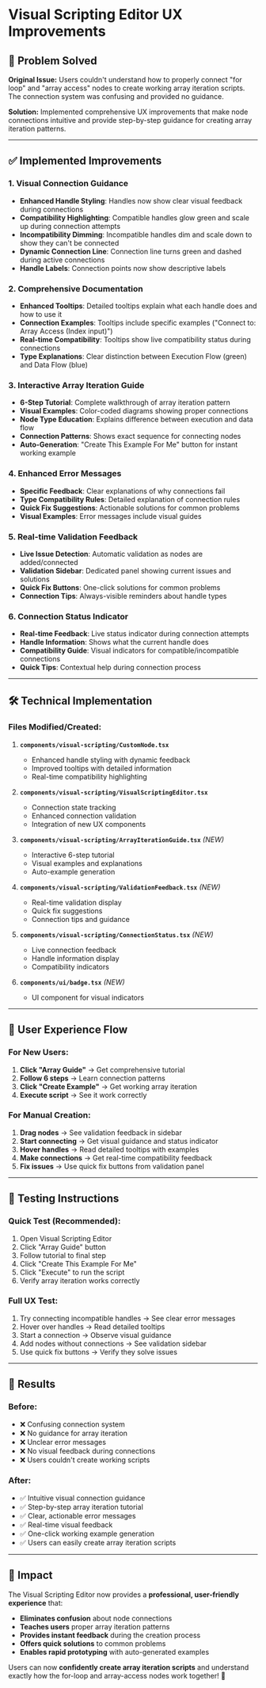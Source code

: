 # Visual Scripting Editor UX Improvements

## 🎯 **Problem Solved**

**Original Issue:** Users couldn't understand how to properly connect "for loop" and "array access" nodes to create working array iteration scripts. The connection system was confusing and provided no guidance.

**Solution:** Implemented comprehensive UX improvements that make node connections intuitive and provide step-by-step guidance for creating array iteration patterns.

---

## ✅ **Implemented Improvements**

### **1. Visual Connection Guidance**
- **Enhanced Handle Styling**: Handles now show clear visual feedback during connections
- **Compatibility Highlighting**: Compatible handles glow green and scale up during connection attempts
- **Incompatibility Dimming**: Incompatible handles dim and scale down to show they can't be connected
- **Dynamic Connection Line**: Connection line turns green and dashed during active connections
- **Handle Labels**: Connection points now show descriptive labels

### **2. Comprehensive Documentation**
- **Enhanced Tooltips**: Detailed tooltips explain what each handle does and how to use it
- **Connection Examples**: Tooltips include specific examples ("Connect to: Array Access (Index input)")
- **Real-time Compatibility**: Tooltips show live compatibility status during connections
- **Type Explanations**: Clear distinction between Execution Flow (green) and Data Flow (blue)

### **3. Interactive Array Iteration Guide**
- **6-Step Tutorial**: Complete walkthrough of array iteration pattern
- **Visual Examples**: Color-coded diagrams showing proper connections
- **Node Type Education**: Explains difference between execution and data flow
- **Connection Patterns**: Shows exact sequence for connecting nodes
- **Auto-Generation**: "Create This Example For Me" button for instant working example

### **4. Enhanced Error Messages**
- **Specific Feedback**: Clear explanations of why connections fail
- **Type Compatibility Rules**: Detailed explanation of connection rules
- **Quick Fix Suggestions**: Actionable solutions for common problems
- **Visual Examples**: Error messages include visual guides

### **5. Real-time Validation Feedback**
- **Live Issue Detection**: Automatic validation as nodes are added/connected
- **Validation Sidebar**: Dedicated panel showing current issues and solutions
- **Quick Fix Buttons**: One-click solutions for common problems
- **Connection Tips**: Always-visible reminders about handle types

### **6. Connection Status Indicator**
- **Real-time Feedback**: Live status indicator during connection attempts
- **Handle Information**: Shows what the current handle does
- **Compatibility Guide**: Visual indicators for compatible/incompatible connections
- **Quick Tips**: Contextual help during connection process

---

## 🛠️ **Technical Implementation**

### **Files Modified/Created:**

1. **`components/visual-scripting/CustomNode.tsx`**
   - Enhanced handle styling with dynamic feedback
   - Improved tooltips with detailed information
   - Real-time compatibility highlighting

2. **`components/visual-scripting/VisualScriptingEditor.tsx`**
   - Connection state tracking
   - Enhanced connection validation
   - Integration of new UX components

3. **`components/visual-scripting/ArrayIterationGuide.tsx`** *(NEW)*
   - Interactive 6-step tutorial
   - Visual examples and explanations
   - Auto-example generation

4. **`components/visual-scripting/ValidationFeedback.tsx`** *(NEW)*
   - Real-time validation display
   - Quick fix suggestions
   - Connection tips and guidance

5. **`components/visual-scripting/ConnectionStatus.tsx`** *(NEW)*
   - Live connection feedback
   - Handle information display
   - Compatibility indicators

6. **`components/ui/badge.tsx`** *(NEW)*
   - UI component for visual indicators

---

## 🎯 **User Experience Flow**

### **For New Users:**
1. **Click "Array Guide"** → Get comprehensive tutorial
2. **Follow 6 steps** → Learn connection patterns
3. **Click "Create Example"** → Get working array iteration
4. **Execute script** → See it work correctly

### **For Manual Creation:**
1. **Drag nodes** → See validation feedback in sidebar
2. **Start connecting** → Get visual guidance and status indicator
3. **Hover handles** → Read detailed tooltips with examples
4. **Make connections** → Get real-time compatibility feedback
5. **Fix issues** → Use quick fix buttons from validation panel

---

## 🧪 **Testing Instructions**

### **Quick Test (Recommended):**
1. Open Visual Scripting Editor
2. Click "Array Guide" button
3. Follow tutorial to final step
4. Click "Create This Example For Me"
5. Click "Execute" to run the script
6. Verify array iteration works correctly

### **Full UX Test:**
1. Try connecting incompatible handles → See clear error messages
2. Hover over handles → Read detailed tooltips
3. Start a connection → Observe visual guidance
4. Add nodes without connections → See validation sidebar
5. Use quick fix buttons → Verify they solve issues

---

## 🎉 **Results**

### **Before:**
- ❌ Confusing connection system
- ❌ No guidance for array iteration
- ❌ Unclear error messages
- ❌ No visual feedback during connections
- ❌ Users couldn't create working scripts

### **After:**
- ✅ Intuitive visual connection guidance
- ✅ Step-by-step array iteration tutorial
- ✅ Clear, actionable error messages
- ✅ Real-time visual feedback
- ✅ One-click working example generation
- ✅ Users can easily create array iteration scripts

---

## 🚀 **Impact**

The Visual Scripting Editor now provides a **professional, user-friendly experience** that:

- **Eliminates confusion** about node connections
- **Teaches users** proper array iteration patterns
- **Provides instant feedback** during the creation process
- **Offers quick solutions** to common problems
- **Enables rapid prototyping** with auto-generated examples

Users can now **confidently create array iteration scripts** and understand exactly how the for-loop and array-access nodes work together! 🎊
